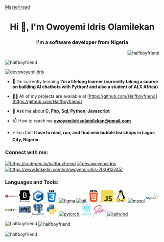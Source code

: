 [MasterHead](https://cdn.vectorstock.com/i/1000x1000/97/48/programming-concept-banner-vector-26449748.webp)
<h1 align="center">Hi 👋, I'm Owoyemi Idris Olamilekan</h1>
<h3 align="center">I'm a software developer from Nigeria</h3>


<p align="right" width="400"> <img src="https://media.tenor.com/qJ5evVs-_uUAAAAC/coding.gif" alt="halfboyfriend" /> </p>

<p align="left"> <img src="https://komarev.com/ghpvc/?username=halfboyfriend&label=Profile%20views&color=0e75b6&style=flat" alt="halfboyfriend" /> </p>

<p align="left"> <a href="https://twitter.com/devowoyemiidris" target="blank"><img src="https://img.shields.io/twitter/follow/devowoyemiidris?logo=twitter&style=for-the-badge" alt="devowoyemiidris" /></a> </p>

- 🌱 I’m currently learning **I’m a lifelong learner (currently taking a course on building AI chatbots with Python! and also a student of ALX Africa)**

- 👨‍💻 All of my projects are available at [https://github.com/Halfboyfriend](https://github.com/Halfboyfriend)

- 💬 Ask me about **C, Php, Sql, Python, Javascript**

- 📫 How to reach me **owoyemiidrisolamilekan@gmail.com**

- ⚡ Fun fact **I love to read, run, and find new bubble tea shops in Lagos City, Nigeria.**

<h3 align="left">Connect with me:</h3>
<p align="left">
<a href="https://codepen.io/https://codepen.io/halfboyfriend" target="blank"><img align="center" src="https://raw.githubusercontent.com/rahuldkjain/github-profile-readme-generator/master/src/images/icons/Social/codepen.svg" alt="https://codepen.io/halfboyfriend" height="30" width="40" /></a>
<a href="https://twitter.com/devowoyemiidris" target="blank"><img align="center" src="https://raw.githubusercontent.com/rahuldkjain/github-profile-readme-generator/master/src/images/icons/Social/twitter.svg" alt="devowoyemiidris" height="30" width="40" /></a>
<a href="https://linkedin.com/in/https://www.linkedin.com/in/owoyemi-idris-703913245/" target="blank"><img align="center" src="https://raw.githubusercontent.com/rahuldkjain/github-profile-readme-generator/master/src/images/icons/Social/linked-in-alt.svg" alt="https://www.linkedin.com/in/owoyemi-idris-703913245/" height="30" width="40" /></a>
</p>

<h3 align="left">Languages and Tools:</h3>
<p align="left"> <a href="https://angular.io" target="_blank" rel="noreferrer"> <img src="https://raw.githubusercontent.com/devicons/devicon/master/icons/angularjs/angularjs-original-wordmark.svg" alt="angularjs" width="40" height="40"/> </a> <a href="https://getbootstrap.com" target="_blank" rel="noreferrer"> <img src="https://raw.githubusercontent.com/devicons/devicon/master/icons/bootstrap/bootstrap-plain-wordmark.svg" alt="bootstrap" width="40" height="40"/> </a> <a href="https://www.cprogramming.com/" target="_blank" rel="noreferrer"> <img src="https://raw.githubusercontent.com/devicons/devicon/master/icons/c/c-original.svg" alt="c" width="40" height="40"/> </a> <a href="https://www.w3schools.com/css/" target="_blank" rel="noreferrer"> <img src="https://raw.githubusercontent.com/devicons/devicon/master/icons/css3/css3-original-wordmark.svg" alt="css3" width="40" height="40"/> </a> <a href="https://www.figma.com/" target="_blank" rel="noreferrer"> <img src="https://www.vectorlogo.zone/logos/figma/figma-icon.svg" alt="figma" width="40" height="40"/> </a> <a href="https://git-scm.com/" target="_blank" rel="noreferrer"> <img src="https://www.vectorlogo.zone/logos/git-scm/git-scm-icon.svg" alt="git" width="40" height="40"/> </a> <a href="https://www.w3.org/html/" target="_blank" rel="noreferrer"> <img src="https://raw.githubusercontent.com/devicons/devicon/master/icons/html5/html5-original-wordmark.svg" alt="html5" width="40" height="40"/> </a> <a href="https://developer.mozilla.org/en-US/docs/Web/JavaScript" target="_blank" rel="noreferrer"> <img src="https://raw.githubusercontent.com/devicons/devicon/master/icons/javascript/javascript-original.svg" alt="javascript" width="40" height="40"/> </a> <a href="https://www.linux.org/" target="_blank" rel="noreferrer"> <img src="https://raw.githubusercontent.com/devicons/devicon/master/icons/linux/linux-original.svg" alt="linux" width="40" height="40"/> </a> <a href="https://www.microsoft.com/en-us/sql-server" target="_blank" rel="noreferrer"> <img src="https://www.svgrepo.com/show/303229/microsoft-sql-server-logo.svg" alt="mssql" width="40" height="40"/> </a> <a href="https://www.mysql.com/" target="_blank" rel="noreferrer"> <img src="https://raw.githubusercontent.com/devicons/devicon/master/icons/mysql/mysql-original-wordmark.svg" alt="mysql" width="40" height="40"/> </a> <a href="https://nodejs.org" target="_blank" rel="noreferrer"> <img src="https://raw.githubusercontent.com/devicons/devicon/master/icons/nodejs/nodejs-original-wordmark.svg" alt="nodejs" width="40" height="40"/> </a> <a href="https://www.php.net" target="_blank" rel="noreferrer"> <img src="https://raw.githubusercontent.com/devicons/devicon/master/icons/php/php-original.svg" alt="php" width="40" height="40"/> </a> <a href="https://www.postgresql.org" target="_blank" rel="noreferrer"> <img src="https://raw.githubusercontent.com/devicons/devicon/master/icons/postgresql/postgresql-original-wordmark.svg" alt="postgresql" width="40" height="40"/> </a> <a href="https://www.python.org" target="_blank" rel="noreferrer"> <img src="https://raw.githubusercontent.com/devicons/devicon/master/icons/python/python-original.svg" alt="python" width="40" height="40"/> </a> <a href="https://pytorch.org/" target="_blank" rel="noreferrer"> <img src="https://www.vectorlogo.zone/logos/pytorch/pytorch-icon.svg" alt="pytorch" width="40" height="40"/> </a> <a href="https://reactjs.org/" target="_blank" rel="noreferrer"> <img src="https://raw.githubusercontent.com/devicons/devicon/master/icons/react/react-original-wordmark.svg" alt="react" width="40" height="40"/> </a> <a href="https://sass-lang.com" target="_blank" rel="noreferrer"> <img src="https://raw.githubusercontent.com/devicons/devicon/master/icons/sass/sass-original.svg" alt="sass" width="40" height="40"/> </a> <a href="https://tailwindcss.com/" target="_blank" rel="noreferrer"> <img src="https://www.vectorlogo.zone/logos/tailwindcss/tailwindcss-icon.svg" alt="tailwind" width="40" height="40"/> </a> </p>

<p><img align="left" src="https://github-readme-stats.vercel.app/api/top-langs?username=halfboyfriend&show_icons=true&locale=en&layout=compact" alt="halfboyfriend" /></p>

<p>&nbsp;<img align="center" src="https://github-readme-stats.vercel.app/api?username=halfboyfriend&show_icons=true&locale=en" alt="halfboyfriend" /></p>

<p><img align="center" src="https://github-readme-streak-stats.herokuapp.com/?user=halfboyfriend&" alt="halfboyfriend" /></p>
